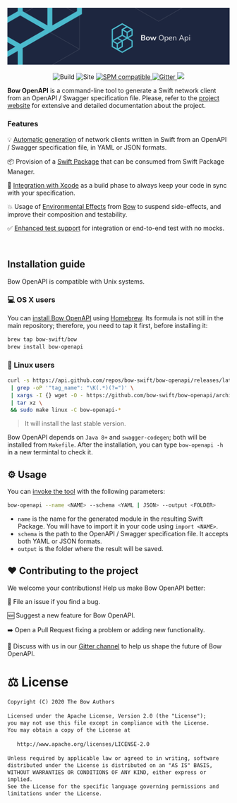 ![Bow OpenAPI](assets/header-bow-openapi.png)

<p align="center">
<img src="https://github.com/bow-swift/nef/workflows/Compile and test/badge.svg" alt="Build">
<img src="https://github.com/bow-swift/nef/workflows/Deploy docs/badge.svg" alt="Site">

<a href="https://github.com/bow-swift/nef">
<img src="https://img.shields.io/badge/Dependency%20Manager-Swift%20PM-orange" alt="SPM compatible">
</a>

<a href="https://gitter.im/bowswift/bow">
<img src="https://img.shields.io/badge/Gitter-Bow%20OpenAPI-red" alt="Gitter">
</a>

<img src="https://img.shields.io/badge/platform-macos%20%7C%20linux-blueviolet">
</p>

**Bow OpenAPI** is a command-line tool to generate a Swift network client from an OpenAPI / Swagger specification file. Please, refer to the [project website](https://openapi.bow-swift.io) for extensive and detailed documentation about the project.

### Features

💡 [Automatic generation](https://openapi.bow-swift.io/docs/generation-examples/basic-generation/) of network clients written in Swift from an OpenAPI / Swagger specification file, in YAML or JSON formats.

📦 Provision of a [Swift Package](https://openapi.bow-swift.io/docs/consuming-generated-code/adding-the-module-to-your-project/) that can be consumed from Swift Package Manager.

🔨 [Integration with Xcode](https://openapi.bow-swift.io/docs/quick-start/integration-in-xcode/) as a build phase to always keep your code in sync with your specification.

💥 Usage of [Environmental Effects](https://openapi.bow-swift.io/docs/consuming-generated-code/running-a-network-request/) from [Bow](https://bow-swift.io) to suspend side-effects, and improve their composition and testability.

✅ [Enhanced test support](https://openapi.bow-swift.io/docs/consuming-generated-code/testing-your-network-calls/) for integration or end-to-end test with no mocks.

&nbsp;

## Installation guide

Bow OpenAPI is compatible with Unix systems.

### 💻 OS X users

You can [install Bow OpenAPI](https://openapi.bow-swift.io/docs/quick-start/installation-guide/) using [Homebrew](https://brew.sh/index_es). Its formula is not still in the main repository; therefore, you need to tap it first, before installing it:

```bash
brew tap bow-swift/bow
brew install bow-openapi
```

### 🐧 Linux users

```bash
curl -s https://api.github.com/repos/bow-swift/bow-openapi/releases/latest \
 | grep -oP '"tag_name": "\K(.*)(?=")' \
 | xargs -I {} wget -O - https://github.com/bow-swift/bow-openapi/archive/{}.tar.gz \
 | tar xz \
 && sudo make linux -C bow-openapi-*
```

> It will install the last stable version.

Bow OpenAPI depends on `Java 8+` and `swagger-codegen`; both will be installed from `Makefile`. After the installation, you can type `bow-openapi -h` in a new termintal to check it.

## ⚙️ Usage

You can [invoke the tool](https://openapi.bow-swift.io/docs/quick-start/how-to-run-bow-openapi/) with the following parameters:

```bash
bow-openapi --name <NAME> --schema <YAML | JSON> --output <FOLDER>
```

- `name` is the name for the generated module in the resulting Swift Package. You will have to import it in your code using `import <NAME>`.
- `schema` is the path to the OpenAPI / Swagger specification file. It accepts both YAML or JSON formats.
- `output` is the folder where the result will be saved.

## ❤️ Contributing to the project

We welcome your contributions! Help us make Bow OpenAPI better:

🐛 File an issue if you find a bug.

🆕 Suggest a new feature for Bow OpenAPI.

➡️ Open a Pull Request fixing a problem or adding new functionality.

💬 Discuss with us in our [Gitter channel](https://gitter.im/bowswift/bow) to help us shape the future of Bow OpenAPI.

# ⚖️ License

    Copyright (C) 2020 The Bow Authors

    Licensed under the Apache License, Version 2.0 (the "License");
    you may not use this file except in compliance with the License.
    You may obtain a copy of the License at

       http://www.apache.org/licenses/LICENSE-2.0

    Unless required by applicable law or agreed to in writing, software
    distributed under the License is distributed on an "AS IS" BASIS,
    WITHOUT WARRANTIES OR CONDITIONS OF ANY KIND, either express or implied.
    See the License for the specific language governing permissions and
    limitations under the License.
